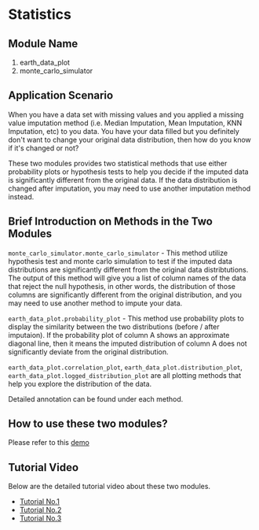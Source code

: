 # Statistics


## Module Name
1. earth_data_plot
2. monte_carlo_simulator


## Application Scenario 

When you have a data set with missing values and you applied a missing value imputation method (i.e. Median Imputation, Mean Imputation, KNN Imputation, etc) to you data. You have your data filled but you definitely don't want to change your original data distribution, then how do you know if it's changed or not? 

These two modules provides two statistical methods that use either probability plots or hypothesis tests to help you decide if the imputed data is significantly different from the original data. If the data distribution is changed after imputation, you may need to use another imputation method instead.

  
## Brief Introduction on Methods in the Two Modules

`monte_carlo_simulator.monte_carlo_simulator` -  This method utilize hypothesis test and monte carlo simulation to test if the imputed data distributions are significantly different from the original data distribtutions. The output of this method will give you a list of column names of the data that reject the null hypothesis, in other words, the distribution of those columns are significantly different from the original distribution, and you may need to use another method to impute your data.

`earth_data_plot.probability_plot` - This method use probability plots to display the similarity between the two distributions (before / after imputaion). If the probability plot of column A shows an approximate diagonal line, then it means the imputed distribution of column A does not significantly deviate from the original distribution.

`earth_data_plot.correlation_plot`, `earth_data_plot.distribution_plot`, `earth_data_plot.logged_distribution_plot` are all plotting methods that help you explore the distribution of the data.

Detailed annotation can be found under each method.



## How to use these two modules?

Please refer to this [demo](https://github.com/hudan42/Statistics/blob/Dan/demo_test_imputation_hypo%26plots.ipynb)


## Tutorial Video

Below are the detailed tutorial video about these two modules.
 
- [Tutorial No.1](https://www.bilibili.com/video/BV1rt4y1k7rc)
- [Tutorial No.2](https://www.bilibili.com/video/BV1gX4y1u7XM)
- [Tutorial No.3](https://www.bilibili.com/video/BV1vK4y1V7Wp)












